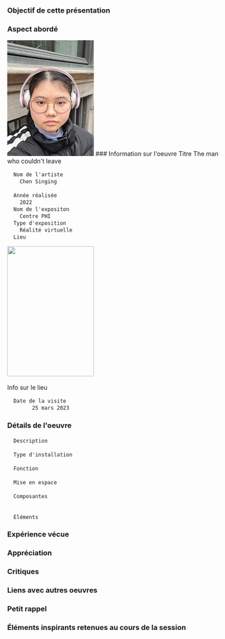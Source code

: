 ### Objectif de cette présentation
### Aspect abordé

<img src="https://github.com/Sitmonternna/H23_V13_INSPIRATIONS_YI/blob/main/visite_individuelle/photos/moi.jpg" >
### Information sur l'oeuvre
      Titre
         The man who couldn't leave 
         
      Nom de l'artiste
        Chen Singing
        
      Année réalisée
        2022
      Nom de l'expositon
        Centre PHI
      Type d'exposition
        Réalité virtuelle
      Lieu
      
  <img src="https://github.com/Sitmonternna/H23_V13_INSPIRATIONS_YI/blob/main/visite_individuelle/photos/centre-phi.jpg" width="200px"  height="300px">    
  
      
  Info sur le lieu
  
      Date de la visite
            25 mars 2023
  
### Détails de l'oeuvre
      Description
  
      Type d'installation
  
      Fonction
  
      Mise en espace
  
      Composantes
      
  
      Éléments
  
### Expérience vécue
  
### Appréciation

### Critiques 

### Liens avec autres oeuvres

### Petit rappel

### Éléments inspirants retenues au cours de la session
